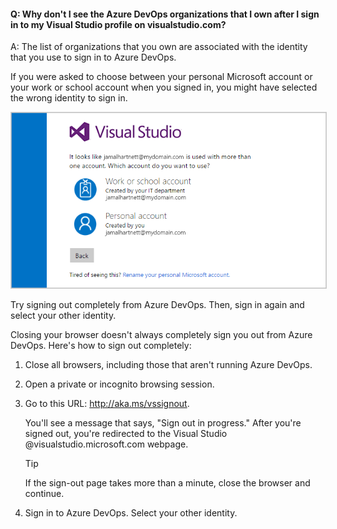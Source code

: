 #### Q:	Why don't I see the Azure DevOps organizations that I own after I sign in to my Visual Studio profile on visualstudio.com?

A:	The list of organizations that you own are associated with the identity that you use to sign in to Azure DevOps. 

If you were asked to choose between your personal Microsoft account or your work or school account when you signed in, 
you might have selected the wrong identity to sign in. 

<img src="_img/sign-in-picker.png" alt="Choose work or school account, or personal Microsoft account" style="border: 1px solid #CCCCCC">

Try signing out completely from Azure DevOps. Then, sign in again and select your other identity.

Closing your browser doesn't always completely sign you out from Azure DevOps. Here's how to sign out completely:

1.	Close all browsers, including those that aren't running Azure DevOps.

1.	Open a private or incognito browsing session. 

1.	Go to this URL: http://aka.ms/vssignout.

	You'll see a message that says, "Sign out in progress." After you're signed out, you're redirected to the Visual Studio @visualstudio.microsoft.com webpage. 

	> [!TIP]
	> If the sign-out page takes more than a minute, close the browser and continue.

1.	Sign in to Azure DevOps. Select your other identity.
